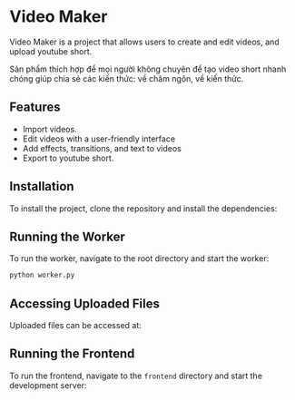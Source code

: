 # Video Maker

Video Maker is a project that allows users to create and edit videos, and upload youtube short.

Sản phẩm thích hợp để mọi người không chuyên để tạo video short nhanh chóng giúp chia sẻ các kiến thức: về châm ngôn, về kiến thức.

## Features

- Import videos.
- Edit videos with a user-friendly interface
- Add effects, transitions, and text to videos
- Export to youtube short.

## Installation

To install the project, clone the repository and install the dependencies:


## Running the Worker

To run the worker, navigate to the root directory and start the worker:

```sh
python worker.py
```

## Accessing Uploaded Files

Uploaded files can be accessed at:

## Running the Frontend

To run the frontend, navigate to the `frontend` directory and start the development server:
